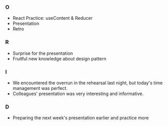 ### O
- React Practice: useContent & Reducer
- Presentation
- Retro

### R
- Surprise for the presentation
- Fruitful new knowledge about design pattern


### I
- We encountered the overrun in the rehearsal last night, but today's time management was perfect.
- Colleagues' presentation was very interesting and informative.

### D
- Preparing the next week's presentation earlier and practice more